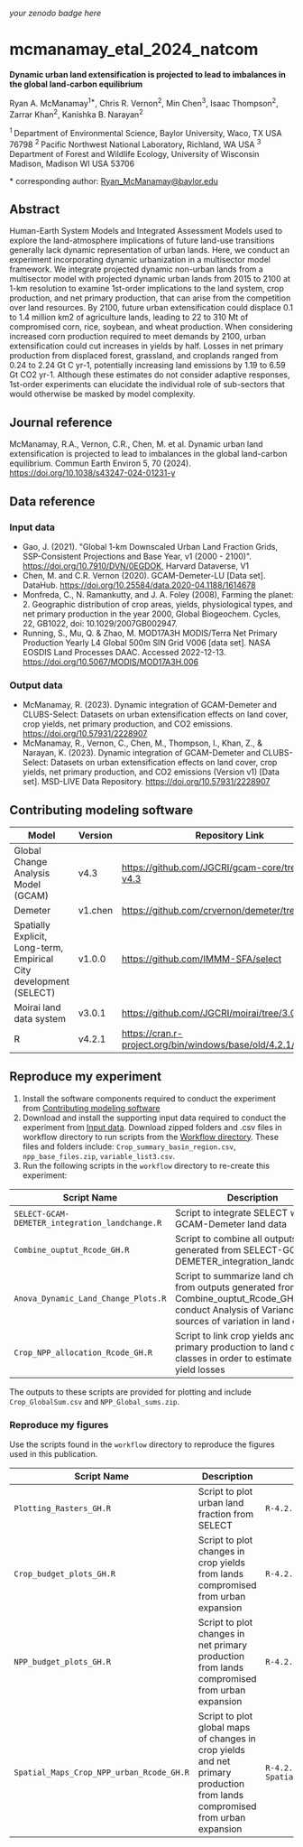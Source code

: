 _your zenodo badge here_

# mcmanamay_etal_2024_natcom

**Dynamic urban land extensification is projected to lead to imbalances in the global land-carbon equilibrium**

Ryan A. McManamay<sup>1\*</sup>, Chris R. Vernon<sup>2</sup>, Min Chen<sup>3</sup>, Isaac Thompson<sup>2</sup>, Zarrar Khan<sup>2</sup>, Kanishka B. Narayan<sup>2</sup>

<sup>1 </sup> Department of Environmental Science, Baylor University, Waco, TX USA 76798
<sup>2 </sup> Pacific Northwest National Laboratory, Richland, WA USA
<sup>3 </sup> Department of Forest and Wildlife Ecology, University of Wisconsin Madison, Madison WI USA 53706

\* corresponding author:  Ryan_McManamay@baylor.edu

## Abstract
Human-Earth System Models and Integrated Assessment Models used to explore the land-atmosphere implications of future land-use transitions generally lack dynamic representation of urban lands. Here, we conduct an experiment incorporating dynamic urbanization in a multisector model framework. We integrate projected dynamic non-urban lands from a multisector model with projected dynamic urban lands from 2015 to 2100 at 1-km resolution to examine 1st-order implications to the land system, crop production, and net primary production, that can arise from the competition over land resources. By 2100, future urban extensification could displace 0.1 to 1.4 million km2 of agriculture lands, leading to 22 to 310 Mt of compromised corn, rice, soybean, and wheat production. When considering increased corn production required to meet demands by 2100, urban extensification could cut increases in yields by half. Losses in net primary production from displaced forest, grassland, and croplands ranged from 0.24 to 2.24 Gt C yr-1, potentially increasing land emissions by 1.19 to 6.59 Gt CO2 yr-1. Although these estimates do not consider adaptive responses, 1st-order experiments can elucidate the individual role of sub-sectors that would otherwise be masked by model complexity.

## Journal reference
McManamay, R.A., Vernon, C.R., Chen, M. et al. Dynamic urban land extensification is projected to lead to imbalances in the global land-carbon equilibrium. Commun Earth Environ 5, 70 (2024). https://doi.org/10.1038/s43247-024-01231-y

## Data reference

### Input data
* Gao, J. (2021). "Global 1-km Downscaled Urban Land Fraction Grids, SSP-Consistent Projections and Base Year, v1 (2000 - 2100)". https://doi.org/10.7910/DVN/0EGDOK, Harvard Dataverse, V1
* Chen, M. and C.R. Vernon (2020). GCAM-Demeter-LU [Data set]. DataHub. https://doi.org/10.25584/data.2020-04.1188/1614678
* Monfreda, C., N. Ramankutty, and J. A. Foley (2008), Farming the planet: 2. Geographic distribution of crop areas, yields, physiological types, and net primary production in the year 2000, Global Biogeochem. Cycles, 22, GB1022, doi: 10.1029/2007GB002947.
* Running, S., Mu, Q. & Zhao, M. MOD17A3H MODIS/Terra Net Primary Production Yearly L4 Global 500m SIN Grid V006 [data set]. NASA EOSDIS Land Processes DAAC. Accessed 2022-12-13. https://doi.org/10.5067/MODIS/MOD17A3H.006

### Output data
* McManamay, R. (2023). Dynamic integration of GCAM-Demeter and CLUBS-Select: Datasets on urban extensification effects on land cover, crop yields, net primary production, and CO2 emissions. https://doi.org/10.57931/2228907
* McManamay, R., Vernon, C., Chen, M., Thompson, I., Khan, Z., & Narayan, K. (2023). Dynamic integration of GCAM-Demeter and CLUBS-Select: Datasets on urban extensification effects on land cover, crop yields, net primary production, and CO2 emissions (Version v1) [Data set]. MSD-LIVE Data Repository. https://doi.org/10.57931/2228907

## Contributing modeling software
| Model | Version | Repository Link | DOI |
|-------|---------|-----------------|-----|
| Global Change Analysis Model (GCAM) | v4.3 | https://github.com/JGCRI/gcam-core/tree/gcam-v4.3 | https://zenodo.org/records/3713432 |
| Demeter | v1.chen	| https://github.com/crvernon/demeter/tree/v1.chen | http://doi.org/10.5281/zenodo.3713378 |
| Spatially Explicit, Long-term, Empirical City development (SELECT) | v1.0.0 | https://github.com/IMMM-SFA/select | https://zenodo.org/records/7083152 |
| Moirai land data system | v3.0.1 | https://github.com/JGCRI/moirai/tree/3.0.1 | https://zenodo.org/records/3370875 |
| R | v4.2.1 | https://cran.r-project.org/bin/windows/base/old/4.2.1/ | |

## Reproduce my experiment

1. Install the software components required to conduct the experiment from [Contributing modeling software](#contributing-modeling-software)
2. Download and install the supporting input data required to conduct the experiment from [Input data](#input-data). Download zipped folders and .csv files in workflow directory to run scripts from the [Workflow directory](https://github.com/IMMM-SFA/mcmanamay_etal_2024_natcom/tree/main/workflow). These files and folders include: `Crop_summary_basin_region.csv`, `npp_base_files.zip`, `variable_list3.csv`. 
3. Run the following scripts in the `workflow` directory to re-create this experiment:

| Script Name | Description | How to Run |
| --- | --- | --- |
| `SELECT-GCAM-DEMETER_integration_landchange.R` | Script to integrate SELECT with GCAM-Demeter land data | `R-4.2.1 SELECT-GCAM-DEMETER_integration_landchange.R` |
| `Combine_ouptut_Rcode_GH.R` | Script to combine all outputs generated from SELECT-GCAM-DEMETER_integration_landchange.R  | `R-4.2.1 Combine_ouptut_Rcode_GH.R` |
| `Anova_Dynamic_Land_Change_Plots.R` | Script to summarize land changes from outputs generated from Combine_ouptut_Rcode_GH.R and conduct Analysis of Variance of sources of variation in land changes  | `R-4.2.1 Anova_Dynamic_Land_Change_Plots.R` |
| `Crop_NPP_allocation_Rcode_GH.R` | Script to link crop yields and net primary production to land cover classes in order to estimate crop yield losses | `R-4.2.1 Crop_NPP_allocation_Rcode_GH.R` |

The outputs to these scripts are provided for plotting and include `Crop_GlobalSum.csv` and `NPP_Global_sums.zip`.

### Reproduce my figures
Use the scripts found in the `workflow` directory to reproduce the figures used in this publication.

| Script Name | Description | How to Run |
| --- | --- | --- |
| `Plotting_Rasters_GH.R` | Script to plot urban land fraction from SELECT | `R-4.2.1 Plotting_Rasters_GH.R` |
| `Crop_budget_plots_GH.R` | Script to plot changes in crop yields from lands compromised from urban expansion| `R-4.2.1 Crop_budget_plots_GH.R` |
| `NPP_budget_plots_GH.R` | Script to plot changes in net primary production from lands compromised from urban expansion| `R-4.2.1 NPP_budget_plots_GH.R` |
| `Spatial_Maps_Crop_NPP_urban_Rcode_GH.R` | Script to plot global maps of changes in crop yields and net primary production from lands compromised from urban expansion| `R-4.2.1 Spatial_Maps_Crop_NPP_urban_Rcode_GH.R` |
